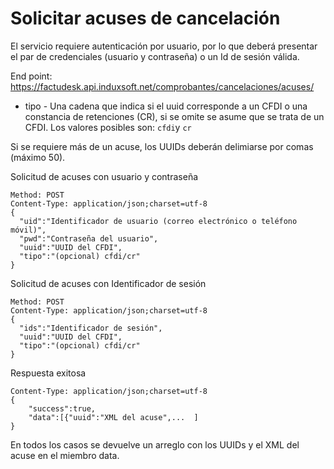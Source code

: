 # Solicitar acuses de cancelación #

El servicio requiere autenticación por usuario, por lo que deberá presentar el par de credenciales (usuario y contraseña) o un Id de sesión válida.

End point: https://factudesk.api.induxsoft.net/comprobantes/cancelaciones/acuses/

* tipo - Una cadena que indica si el uuid corresponde a un CFDI o una constancia de retenciones (CR), si se omite se asume que se trata de un CFDI. Los valores posibles son: ```cfdi```y ```cr```

Si se requiere más de un acuse, los UUIDs deberán delimiarse por comas (máximo 50).

Solicitud de acuses con usuario y contraseña
```
Method: POST
Content-Type: application/json;charset=utf-8
{
  "uid":"Identificador de usuario (correo electrónico o teléfono móvil)",
  "pwd":"Contraseña del usuario",
  "uuid":"UUID del CFDI",
  "tipo":"(opcional) cfdi/cr"
}
```

Solicitud de acuses con Identificador de sesión
```
Method: POST
Content-Type: application/json;charset=utf-8
{
  "ids":"Identificador de sesión",
  "uuid":"UUID del CFDI",
  "tipo":"(opcional) cfdi/cr"
}
```

Respuesta exitosa
```
Content-Type: application/json;charset=utf-8
{
	"success":true,
	"data":[{"uuid":"XML del acuse",...  ]
}
```

En todos los casos se devuelve un arreglo con los UUIDs y el XML del acuse en el miembro data.
